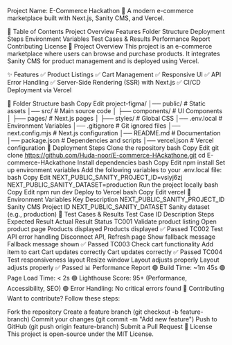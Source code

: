 Project Name: E-Commerce Hackathon
🚀 A modern e-commerce marketplace built with Next.js, Sanity CMS, and Vercel.

📖 Table of Contents
Project Overview
Features
Folder Structure
Deployment Steps
Environment Variables
Test Cases & Results
Performance Report
Contributing
License
📌 Project Overview
This project is an e-commerce marketplace where users can browse and purchase products. It integrates Sanity CMS for product management and is deployed using Vercel.

✨ Features
✅ Product Listings
✅ Cart Management
✅ Responsive UI
✅ API Error Handling
✅ Server-Side Rendering (SSR) with Next.js
✅ CI/CD Deployment via Vercel

📂 Folder Structure
bash
Copy
Edit
project-figma/
│── public/              # Static assets
│── src/                 # Main source code
│   ├── components/      # UI Components
│   ├── pages/           # Next.js pages
│   ├── styles/          # Global CSS
│── .env.local           # Environment Variables
│── .gitignore           # Git ignored files
│── next.config.mjs      # Next.js configuration
│── README.md            # Documentation
│── package.json         # Dependencies and scripts
│── vercel.json          # Vercel configuration
🚀 Deployment Steps
Clone the repository
bash
Copy
Edit
git clone https://github.com/Huda-noor/E-commerce-HAckathone.git
cd E-commerce-HAckathone
Install dependencies
bash
Copy
Edit
npm install
Set up environment variables
Add the following variables to your .env.local file:
bash
Copy
Edit
NEXT_PUBLIC_SANITY_PROJECT_ID=vsiyj6zj
NEXT_PUBLIC_SANITY_DATASET=production
Run the project locally
bash
Copy
Edit
npm run dev
Deploy to Vercel
bash
Copy
Edit
vercel
🔐 Environment Variables
Key	Description
NEXT_PUBLIC_SANITY_PROJECT_ID	Sanity CMS Project ID
NEXT_PUBLIC_SANITY_DATASET	Sanity dataset (e.g., production)
📝 Test Cases & Results
Test Case ID	Description	Steps	Expected Result	Actual Result	Status
TC001	Validate product listing	Open product page	Products displayed	Products displayed	✅ Passed
TC002	Test API error handling	Disconnect API, Refresh page	Show fallback message	Fallback message shown	✅ Passed
TC003	Check cart functionality	Add item to cart	Cart updates correctly	Cart updates correctly	✅ Passed
TC004	Test responsiveness layout	Resize window	Layout adjusts properly	Layout adjusts properly	✅ Passed
📊 Performance Report
🟢 Build Time: ~1m 45s
🟢 Page Load Time: < 2s
🟢 Lighthouse Score: 95+ (Performance, Accessibility, SEO)
🟢 Error Handling: No critical errors found
👥 Contributing
Want to contribute? Follow these steps:

Fork the repository
Create a feature branch (git checkout -b feature-branch)
Commit your changes (git commit -m "Add new feature")
Push to GitHub (git push origin feature-branch)
Submit a Pull Request
📜 License
This project is open-source under the MIT License.

